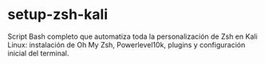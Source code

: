 # setup-zsh-kali
Script Bash completo que automatiza toda la personalización de Zsh en Kali Linux: instalación de Oh My Zsh, Powerlevel10k, plugins y configuración inicial del terminal.
